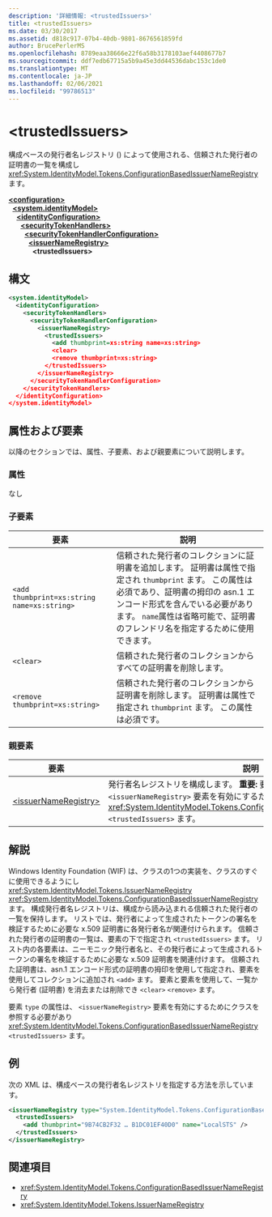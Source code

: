 ```yaml
---
description: '詳細情報: <trustedIssuers>'
title: <trustedIssuers>
ms.date: 03/30/2017
ms.assetid: d818c917-07b4-40db-9801-8676561859fd
author: BrucePerlerMS
ms.openlocfilehash: 8789eaa38666e22f6a58b3178103aef4408677b7
ms.sourcegitcommit: ddf7edb67715a5b9a45e3dd44536dabc153c1de0
ms.translationtype: MT
ms.contentlocale: ja-JP
ms.lasthandoff: 02/06/2021
ms.locfileid: "99786513"
---
```

# \<trustedIssuers>

構成ベースの発行者名レジストリ () によって使用される、信頼された発行者の証明書の一覧を構成し <xref:System.IdentityModel.Tokens.ConfigurationBasedIssuerNameRegistry> ます。  
  
[**\<configuration>**](../configuration-element.md)\
&nbsp;&nbsp;[**\<system.identityModel>**](system-identitymodel.md)\
&nbsp;&nbsp;&nbsp;&nbsp;[**\<identityConfiguration>**](identityconfiguration.md)\
&nbsp;&nbsp;&nbsp;&nbsp;&nbsp;&nbsp;[**\<securityTokenHandlers>**](securitytokenhandlers.md)\
&nbsp;&nbsp;&nbsp;&nbsp;&nbsp;&nbsp;&nbsp;&nbsp;[**\<securityTokenHandlerConfiguration>**](securitytokenhandlerconfiguration.md)\
&nbsp;&nbsp;&nbsp;&nbsp;&nbsp;&nbsp;&nbsp;&nbsp;&nbsp;&nbsp;[**\<issuerNameRegistry>**](issuernameregistry.md)\
&nbsp;&nbsp;&nbsp;&nbsp;&nbsp;&nbsp;&nbsp;&nbsp;&nbsp;&nbsp;&nbsp;&nbsp;**\<trustedIssuers>**  
  
## <a name="syntax"></a>構文  
  
```xml  
<system.identityModel>  
  <identityConfiguration>  
    <securityTokenHandlers>  
      <securityTokenHandlerConfiguration>  
        <issuerNameRegistry>  
          <trustedIssuers>  
            <add thumbprint=xs:string name=xs:string>  
            <clear>  
            <remove thumbprint=xs:string>  
          </trustedIssuers>  
        </issuerNameRegistry>  
      </securityTokenHandlerConfiguration>  
    </securityTokenHandlers>  
  </identityConfiguration>  
</system.identityModel>  
```  
  
## <a name="attributes-and-elements"></a>属性および要素  

 以降のセクションでは、属性、子要素、および親要素について説明します。  
  
### <a name="attributes"></a>属性  

 なし  
  
### <a name="child-elements"></a>子要素  
  
|要素|説明|  
|-------------|-----------------|  
|`<add thumbprint=xs:string name=xs:string>`|信頼された発行者のコレクションに証明書を追加します。 証明書は属性で指定され `thumbprint` ます。 この属性は必須であり、証明書の拇印の asn.1 エンコード形式を含んでいる必要があります。 `name`属性は省略可能で、証明書のフレンドリ名を指定するために使用できます。|  
|`<clear>`|信頼された発行者のコレクションからすべての証明書を削除します。|  
|`<remove thumbprint=xs:string>`|信頼された発行者のコレクションから証明書を削除します。 証明書は属性で指定され `thumbprint` ます。 この属性は必須です。|  
  
### <a name="parent-elements"></a>親要素  
  
|要素|説明|  
|-------------|-----------------|  
|[\<issuerNameRegistry>](issuernameregistry.md)|発行者名レジストリを構成します。 **重要:**  要素 `type` の属性は、 `<issuerNameRegistry>` 要素を有効にするためにクラスを参照する必要があり <xref:System.IdentityModel.Tokens.ConfigurationBasedIssuerNameRegistry> `<trustedIssuers>` ます。|  
  
## <a name="remarks"></a>解説  

 Windows Identity Foundation (WIF) は、クラスの1つの実装を、クラスのすぐに使用できるようにし <xref:System.IdentityModel.Tokens.IssuerNameRegistry> <xref:System.IdentityModel.Tokens.ConfigurationBasedIssuerNameRegistry> ます。 構成発行者名レジストリは、構成から読み込まれる信頼された発行者の一覧を保持します。 リストでは、発行者によって生成されたトークンの署名を検証するために必要な x.509 証明書に各発行者名が関連付けられます。 信頼された発行者の証明書の一覧は、要素の下で指定され `<trustedIssuers>` ます。 リスト内の各要素は、ニーモニック発行者名と、その発行者によって生成されるトークンの署名を検証するために必要な x.509 証明書を関連付けます。 信頼された証明書は、asn.1 エンコード形式の証明書の拇印を使用して指定され、要素を使用してコレクションに追加され `<add>` ます。 要素と要素を使用して、一覧から発行者 (証明書) を消去または削除でき `<clear>` `<remove>` ます。  
  
 要素 `type` の属性は、 `<issuerNameRegistry>` 要素を有効にするためにクラスを参照する必要があり <xref:System.IdentityModel.Tokens.ConfigurationBasedIssuerNameRegistry> `<trustedIssuers>` ます。  
  
## <a name="example"></a>例  

 次の XML は、構成ベースの発行者名レジストリを指定する方法を示しています。  
  
```xml  
<issuerNameRegistry type="System.IdentityModel.Tokens.ConfigurationBasedIssuerNameRegistry, System.IdentityModel, Version=4.0.0.0, Culture=neutral, PublicKeyToken=b77a5c561934e089">  
  <trustedIssuers>  
    <add thumbprint="9B74CB2F32 … B1DC01EF40D0" name="LocalSTS" />  
  </trustedIssuers>  
</issuerNameRegistry>  
```  
  
## <a name="see-also"></a>関連項目

- <xref:System.IdentityModel.Tokens.ConfigurationBasedIssuerNameRegistry>
- <xref:System.IdentityModel.Tokens.IssuerNameRegistry>
